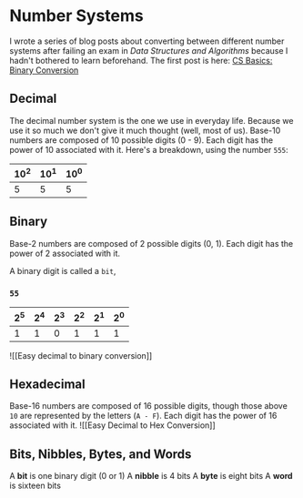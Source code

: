 # Number Systems
I wrote a series of blog posts about converting between different number systems after failing an exam in _Data Structures and Algorithms_ because I hadn't bothered to learn beforehand.
The first post is here: [CS Basics: Binary Conversion](https://trainingmontage.dev/posts/cs-basics-binary-conversion/)
## Decimal
The decimal number system is the one we use in everyday life. Because we use it so much we don't give it much thought (well, most of us).
Base-10 numbers are composed of 10 possible digits (0 - 9). Each digit has the power of 10 associated with it.
Here's a breakdown, using the number `555`:

| $10^2$ | $10^1$ | $10^0$ |
| ------ | ------ | ------ |
| 5      | 5      | 5      |

## Binary
Base-2 numbers are composed of 2 possible digits (0, 1). Each digit has the power of 2 associated with it.

A binary digit is called a `bit`, 

### `55`


| $2^5$ | $2^4$ | $2^3$ | $2^2$ | $2^1$ | $2^0$ |
| ----- | ----- | ----- | ----- | ----- | ----- |
| 1     | 1     |    0   | 1     | 1     | 1     |

![[Easy decimal to binary conversion]]

## Hexadecimal
Base-16 numbers are composed of 16 possible digits, though those above `10` are represented by the letters (`A - F`). Each digit has the power of 16 associated with it.
![[Easy Decimal to Hex Conversion]]

## Bits, Nibbles, Bytes, and Words
A __bit__ is one binary digit (0 or 1)
A __nibble__ is 4 bits
A __byte__ is eight bits
A __word__ is sixteen bits